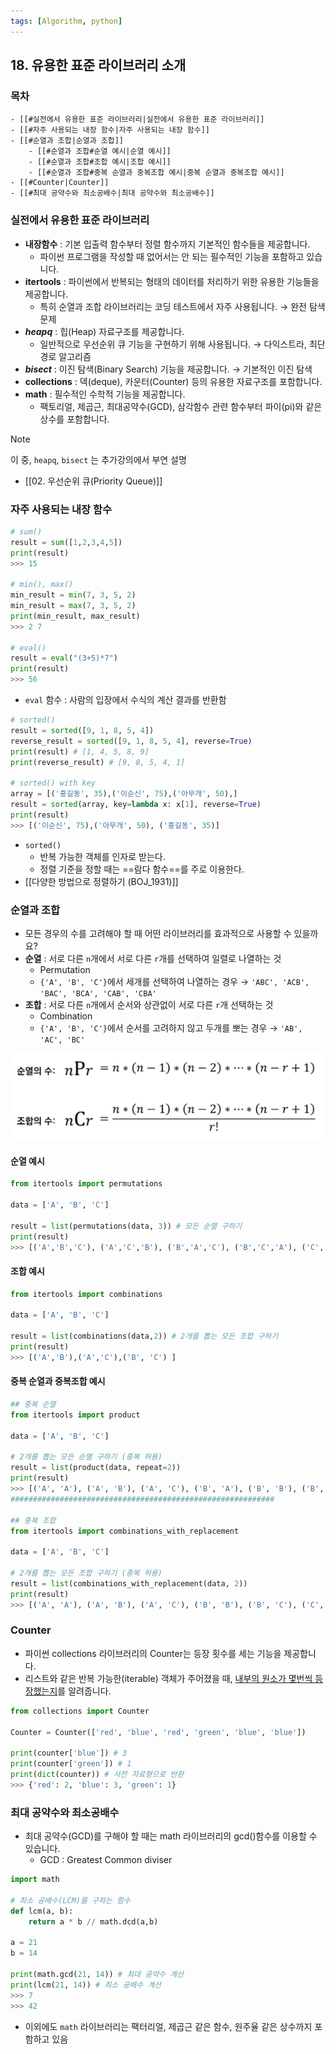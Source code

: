 ```yaml
---
tags: [Algorithm, python]
---
```


## 18. 유용한 표준 라이브러리 소개

### 목차
```ad-note
- [[#실전에서 유용한 표준 라이브러리|실전에서 유용한 표준 라이브러리]]
- [[#자주 사용되는 내장 함수|자주 사용되는 내장 함수]]
- [[#순열과 조합|순열과 조합]]
	- [[#순열과 조합#순열 예시|순열 예시]]
	- [[#순열과 조합#조합 예시|조합 예시]]
	- [[#순열과 조합#중복 순열과 중복조합 예시|중복 순열과 중복조합 예시]]
- [[#Counter|Counter]]
- [[#최대 공약수와 최소공배수|최대 공약수와 최소공배수]]
```


### 실전에서 유용한 표준 라이브러리 

- **내장함수** : 기본 입출력 함수부터 정렬 함수까지 기본적인 함수들을 제공합니다.
	- 파이썬 프로그램을 작성할 때 없어서는 안 되는 필수적인 기능을 포함하고 있습니다. 
- **itertools** : 파이썬에서 반복되는 형태의 데이터를 처리하기 위한 유용한 기능들을 제공합니다. 
	- 특히 순열과 조합 라이브러리는 코딩 테스트에서 자주 사용됩니다. 
		→ 완전 탐색 문제
- ***heapq*** : 힙(Heap) 자료구조를 제공합니다.
	- 일반적으로 우선순위 큐 기능을 구현하기 위해 사용됩니다.
		→ 다익스트라, 최단경로 알고리즘
- ***bisect*** : 이진 탐색(Binary Search) 기능을 제공합니다.
		→ 기본적인 이진 탐색
- **collections** : 덱(deque), 카운터(Counter) 등의 유용한 자료구조를 포함합니다.
- **math** : 필수적인 수학적 기능을 제공합니다. 
	- 팩토리얼, 제곱근, 최대공약수(GCD), 삼각함수 관련 함수부터 파이(pi)와 같은 상수를 포함합니다. 

>[!note]
> 이 중, `heapq`, `bisect` 는 추가강의에서 부연 설명
> -  [[02. 우선순위 큐(Priority Queue)]]

### 자주 사용되는 내장 함수
```python
# sum()
result = sum([1,2,3,4,5])
print(result)
>>> 15

# min(), max()
min_result = min(7, 3, 5, 2)
min_result = max(7, 3, 5, 2)
print(min_result, max_result)
>>> 2 7

# eval()
result = eval("(3+5)*7")
print(result)
>>> 56
```

- `eval` 함수 : 사람의 입장에서 수식의 계산 결과를 반환함


```python
# sorted()
result = sorted([9, 1, 8, 5, 4])
reverse_result = sorted([9, 1, 8, 5, 4], reverse=True)
print(result) # [1, 4, 5, 8, 9]
print(reverse_result) # [9, 8, 5, 4, 1]

# sorted() with key 
array = [('홍길동', 35),('이순신', 75),('아무개', 50),]
result = sorted(array, key=lambda x: x[1], reverse=True)
print(result)
>>> [('이순신', 75),('아무개', 50), ('홍길동', 35)]
```

- `sorted()`
	- 반복 가능한 객체를 인자로 받는다.
	- 정렬 기준을 정할 때는 ==람다 함수==를 주로 이용한다.
- [[다양한 방법으로 정렬하기 (BOJ_1931)]]

### 순열과 조합
- 모든 경우의 수를 고려해야 할 때 어떤 라이브러리를 효과적으로 사용할 수 있을까요?
- **순열** : 서로 다른 `n`개에서 서로 다른 `r`개를 선택하여 일렬로 나열하는 것
	- Permutation
	- `{'A', 'B', 'C'}`에서 세개를 선택하여 나열하는 경우
		→ `'ABC', 'ACB', 'BAC', 'BCA', 'CAB', 'CBA' `
- **조합** : 서로 다른 `n`개에서 순서와 상관없이 서로 다른 `r`개 선택하는 것
	- Combination
	- `{'A', 'B', 'C'}`에서 순서를 고려하지 않고 두개를 뽀는 경우
		→ `'AB', 'AC', 'BC'`

![](assets/18.%20유용한%20표준%20라이브러리%20소개.png)

#### 순열 예시
```python
from itertools import permutations

data = ['A', 'B', 'C']

result = list(permutations(data, 3)) # 모든 순열 구하기
print(result)
>>> [('A','B','C'), ('A','C','B'), ('B','A','C'), ('B','C','A'), ('C','A','B'), ('C','B','A')]

```

#### 조합 예시
```python
from itertools import combinations

data = ['A', 'B', 'C']

result = list(combinations(data,2)) # 2개를 뽑는 모든 조합 구하기
print(result)
>>> [('A','B'),('A','C'),('B', 'C') ]
```

#### 중복 순열과 중복조합 예시
```python
## 중복 순열
from itertools import product

data = ['A', 'B', 'C']

# 2개를 뽑는 모든 순열 구하기 (중복 허용)
result = list(product(data, repeat=2))
print(result)
>>> [('A', 'A'), ('A', 'B'), ('A', 'C'), ('B', 'A'), ('B', 'B'), ('B', 'C'), ('C', 'A'), ('C', 'B'), ('C', 'C')]
###########################################################

## 중복 조합
from itertools import combinations_with_replacement

data = ['A', 'B', 'C']

# 2개를 뽑는 모든 조합 구하기 (중복 허용)
result = list(combinations_with_replacement(data, 2))
print(result)
>>> [('A', 'A'), ('A', 'B'), ('A', 'C'), ('B', 'B'), ('B', 'C'), ('C', 'C')]
```


### Counter
- 파이썬 collections 라이브러리의 Counter는 등장 횟수를 세는 기능을 제공합니다. 
- 리스트와 같은 반복 가능한(iterable) 객체가 주어졌을 때, <u>내부의 원소가 몇번씩 등장했는지</u>를 알려줍니다.

```python
from collections import Counter

Counter = Counter(['red', 'blue', 'red', 'green', 'blue', 'blue'])

print(counter['blue']) # 3
print(counter['green']) # 1
print(dict(counter)) # 사전 자료형으로 반환
>>> {'red': 2, 'blue': 3, 'green': 1}
```

### 최대 공약수와 최소공배수
- 최대 공약수(GCD)를 구해야 할 때는 math 라이브러리의 gcd()함수를 이용할 수 있습니다. 
	- GCD : Greatest Common diviser

```python
import math

# 최소 공배수(LCM)를 구하는 함수
def lcm(a, b):
	return a * b // math.dcd(a,b)

a = 21
b = 14

print(math.gcd(21, 14)) # 최대 공약수 계산
print(lcm(21, 14)) # 최소 공배수 계산
>>> 7
>>> 42
```

- 이외에도 `math` 라이브러리는 팩터리얼, 제곱근 같은 함수, 원주율 같은 상수까지 포함하고 있음
